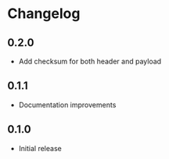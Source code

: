 # Changelog

## 0.2.0

- Add checksum for both header and payload

## 0.1.1

- Documentation improvements

## 0.1.0

- Initial release